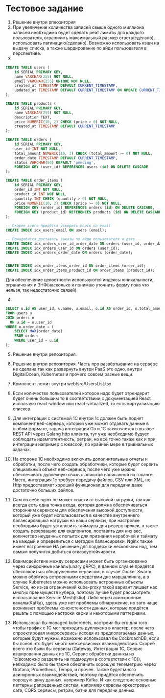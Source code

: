 # Тестовое задание
1. Решение внутри рпеозитория
2. При увеличение количества записей свыше одного миллиона записей необходимо будет сделать рейт лимиты для каждого пользователя, ограничить максимальный размер ответа(сделано), использовать пагинацию(сделано). Возможно использовать кэши на выдачу списка, а также шардирование по айди пользователя в перспективе.
3. 
  ```sql
  CREATE TABLE users (
      id SERIAL PRIMARY KEY,
      name VARCHAR(255) NOT NULL,
      email VARCHAR(255) UNIQUE NOT NULL,
      created_at TIMESTAMP DEFAULT CURRENT_TIMESTAMP,
      updated_at TIMESTAMP DEFAULT CURRENT_TIMESTAMP ON UPDATE CURRENT_TIMESTAMP
  );

  CREATE TABLE products (
      id SERIAL PRIMARY KEY,
      name VARCHAR(255) NOT NULL,
      description TEXT,
      price NUMERIC(10, 2) CHECK (price > 0) NOT NULL,
      created_at TIMESTAMP DEFAULT CURRENT_TIMESTAMP
  );

  CREATE TABLE orders (
      id SERIAL PRIMARY KEY,
      user_id INT NOT NULL,
      total_amount NUMERIC(10, 2) CHECK (total_amount >= 0) NOT NULL,
      order_date TIMESTAMP DEFAULT CURRENT_TIMESTAMP,
      status VARCHAR(50) DEFAULT 'pending',
      FOREIGN KEY (user_id) REFERENCES users (id) ON DELETE CASCADE
  );

  CREATE TABLE order_items (
      id SERIAL PRIMARY KEY,
      order_id INT NOT NULL,
      product_id INT NOT NULL,
      quantity INT CHECK (quantity > 0) NOT NULL,
      price NUMERIC(10, 2) CHECK (price >= 0) NOT NULL,
      FOREIGN KEY (order_id) REFERENCES orders (id) ON DELETE CASCADE,
      FOREIGN KEY (product_id) REFERENCES products (id) ON DELETE CASCADE
  );

  -- Скорее всего придётся ускорить поиск по email
  CREATE INDEX idx_users_email ON users (email);

  -- Понадобится доставать заказы по айди пользователя и дате
  CREATE INDEX idx_orders_user_id_order_date ON orders (user_id, order_date);
  CREATE INDEX idx_orders_user_id ON orders (user_id);
  CREATE INDEX idx_orders_order_date ON orders (order_date);


  CREATE INDEX idx_order_items_order_id ON order_items (order_id);
  CREATE INDEX idx_order_items_product_id ON order_items (product_id);
  ```
  Для обеспечение целостности используются индексы юникальности, ограничения и 3НФ(насколько я понимаю уточнить форму пока что нельзя, так недостаточно связей)
  
4. 
```sql
SELECT u.id AS user_id, u.name, u.email, o.id AS order_id, o.total_amount, o.order_date
FROM users u
JOIN orders o
  ON u.id = o.user_id
WHERE o.order_date = (
    SELECT MAX(order_date)
    FROM orders
    WHERE user_id = u.id
);
```

5. Решение внутри репозитория. 

6. Решение внутри репозитория. Часть про развёртывание на сервере не сделана так как развернуть внутри PaaS это одно, внутри DigitalOcean, Kubernetes и прочего совсем разные вещи.

7. Компонент лежит внутри web/src/UsersList.tsx

8. Если количество пользователей которое надо будет отрендерит будет очень большим то в соответствиии с документацией React использую react-window или react-virtualized, то есть виртуализацию списков

9. Для интеграции с системой 1С внутри 1с должен быть поднят компонент веб-сервера, который уже может отдавать данные в любом формате, задача интеграции Go и 1C заключается в вызове REST API через Golang http клиента, тут уже необходимо будует соблюдать идемпотентность, ретраи, но всё точно также как и при интеграции например с юкассой, по крайней мере в тривиальных задачах.

10. На стороне 1С необходимо включить дополнительные отчеты и обработки, после чего создать обработчики, которые будет сервить специальный объект веб-сервиса, после чего уже можно обеспечивать дуплекную связь с апишкой написанной на голанге. Часто, интеграция 1c требует передачу файлов, CSV или XML, но Http предоставляет хороший функционал для передачи даже достаточно больших файлов.

11. Сам по себе nginx не может спасти от высокой нагрузки, так как всегда есть одна точка входа, которая должна обеспечиваться сторонним сервисом для обеспечения высокой доступности, который уже будет использоваться в качестве внутреннего балансировщика нагрузки на наши сервисы, при настройке необходимо будет установить таймауты для реверс прокси, а также создать резервацию для ендпоинтов, поставить для них вес, количетсво неудачных попыток для признания нерабочей и таймату на каждый и определиться с методом балансировки. Nginx также имеет встроенное HA решение для поддержки нескольких нод, тем самым получится добиться отказоустойчивости.

12. Взаимодействие между севрисами может быть организованно через синхронные каналы(unary gRPC), в данном слуаче придётся обеспокоиться обнаружением сервисом, в случае Docker Swarm можно обойтись встроенными средствми днс маршаллинга, а в случае Kubernetes можно использовать встроенные объекты Service, но из-за ограничений kube-proxy такой вариант лишает нас многих преимуществ кубера, поэтому лучше будет рассмотреть использование Service Mesh(Istio). Либо через асинхронные каналы(Kafka), здесь уже нет проблемы обнаружение, но зато чаще возникают проблемы консистености данных, которые придётся решать с помощью настроки кафки и некоторыми паттернами.

13. Использовал бы managed kuberenets, настроил бы его для того чтобы трафик с 1С мог проходить дуплексно в кластер, после чего спроектировал микросервисы исходя из предполагаемых данных, которые будут нужны, возможно использовал бы CockroachDB, если бы понял что будет много межсервисных взаимодействий. Скорее всего это были бы сервисы (Gateway, Интеграция 1C, Сервис кэширования данных из 1C, Сервис обработки даннхы из 1c(возможно разделить на подмодули в соответствии с 1С)), небходимо было бы также обеспечить хорошую телеметрию через Grafana, Prometheus, Tempo, и прочее. Также будет много асинхронных взаимодействий, поэтому придётся обеспечить хорошую шину данных, например Kafka. И как следствие основные паттерны рапреденных систем, например сервсиы оркестровых сага, CQRS сервисы, ретраи, батчи для передачи данных.